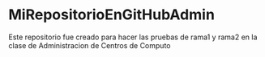 # MiRepositorioEnGitHubAdmin
Este repositorio fue creado para hacer las pruebas de rama1 y rama2 en la clase de Administracion de Centros de Computo 
